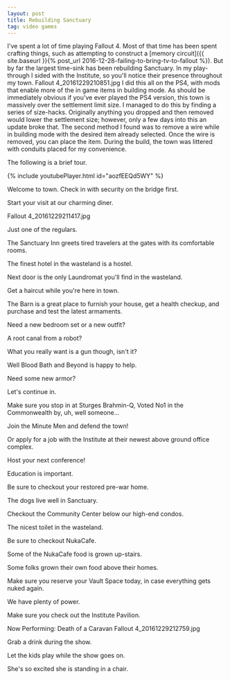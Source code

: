 ```yaml
---
layout: post
title: Rebuilding Sanctuary
tag: video games
---
```


I've spent a lot of time playing Fallout 4. Most of that time has been spent crafting things, such as attempting to construct a [memory circuit]({{ site.baseurl }}{% post_url 2016-12-28-failing-to-bring-tv-to-fallout %}). But by far the largest time-sink has been rebuilding Sanctuary. In my play-through I sided with the Institute, so you'll notice their presence throughout my town.
Fallout 4_20161229210851.jpg
I did this all on the PS4, with mods that enable more of the in game items in building mode. As should be immediately obvious if you've ever played the PS4 version, this town is massively over the settlement limit size. I managed to do this by finding a series of size-hacks. Originally anything you dropped and then removed would lower the settlement size; however, only a few days into this an update broke that. The second method I found was to remove a wire while in building mode with the desired item already selected. Once the wire is removed, you can place the item. During the build, the town was littered with conduits placed for my convenience. 

The following is a brief tour.
<!--more-->

{% include youtubePlayer.html id="aozfEEQd5WY" %}

Welcome to town. Check in with security on the bridge first.

Start your visit at our charming diner.

Fallout 4_20161229211417.jpg

Just one of the regulars.

The Sanctuary Inn greets tired travelers at the gates with its comfortable rooms.

The finest hotel in the wasteland is a hostel.

Next door is the only Laundromat you'll find in the wasteland.

Get a haircut while you're here in town.

The Barn is a great place to furnish your house, get a health checkup, and purchase and test the latest armaments.

Need a new bedroom set or a new outfit?

A root canal from a robot?

What you really want is a gun though, isn't it?

Well Blood Bath and Beyond is happy to help.

Need some new armor?

Let's continue in.

Make sure you stop in at Sturges Brahmin-Q, Voted No1 in the Commonwealth by, uh, well someone...


Join the Minute Men and defend the town!

Or apply for a job with the Institute at their newest above ground office complex.

Host your next conference!

Education is important.

 
Be sure to checkout your restored pre-war home.




The dogs live well in Sanctuary.
 
Checkout the Community Center below our high-end condos.



The nicest toilet in the wasteland.

Be sure to checkout NukaCafe.



Some of the NukaCafe food is grown up-stairs.


Some folks grown their own food above their homes.


Make sure you reserve your Vault Space today, in case everything gets nuked again.

We have plenty of power.

Make sure you check out the Institute Pavilion.

Now Performing: Death of a Caravan
Fallout 4_20161229212759.jpg

Grab a drink during the show.

Let the kids play while the show goes on.

She's so excited she is standing in a chair.